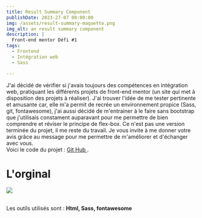 ```yaml
---
title: Result Summary Component
publishDate: 2023-27-07 00:00:00
img: /assets/result-summary-maquette.png
img_alt: an result summary component
description: |
  Front-end mentor Défi #1
tags:
  - Frontend
  - Intégration web
  - Sass

---
```


J'ai décidé de vérifier si j'avais toujours des compétences en intégration web, pratiquant les différents projets de front-end mentor (un site qui met à disposition des projets à réaliser). J'ai trouver l'idée de me tester pertinente et amusante car, elle m'a permit de recrée un environnement propice (Sass, git, fontawesome), j'ai aussi décidé de m'entrainer à le faire sans bootstrap que j'utilisais constament auparavant pour me permettre de bien comprendre et réviser le principe de flex-box. Ce n'est pas une version terminée du projet, il me reste du travail. Je vous invite à me donner votre avis grâce au message pour me permettre de m'améliorer et d'échanger avec vous.
<br>
Voici le code du projet : <a href="https://github.com/yonvs/result-summary-component">Git Hub </a>.
<br>
# L'orginal
<img src="/assets/result-summary-original.png">

<br> Les outils utilisés sont :  <b>Html, Sass, fontawesome</b>
